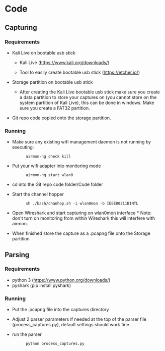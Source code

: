 # Code

## Capturing

### Requirements

* Kali Live on bootable usb stick

    * Kali Live (https://www.kali.org/downloads/)

    * Tool to easily create bootable usb stick (https://etcher.io/)

* Storage partition on bootable usb stick

    * After creating the Kali Live bootable usb stick make sure you create a data partition to store your captures on (you cannot store on the system partition of Kali Live), this can be done in windows. Make sure you create a FAT32 partition.

* Git repo code copied onto the storage partition.

### Running

* Make sure any existing wifi management daemon is not running by executing:

          	airmon-ng check kill

* Put your wifi adapter into monitoring mode

          	airmon-ng start wlan0

* cd into the Git repo code folder/Code folder

* Start the channel hopper

          	sh ./bash/chanhop.sh -i wlan0mon -b IEEE80211BINTL

* Open Wireshark and start capturing on wlan0mon interface \* Note: don't turn on monitoring from within Wireshark this will interfere with airmon.

* When finished store the capture as a .pcapng file onto the Storage partition

## Parsing

### Requirements

* python 3 (https://www.python.org/downloads/)
* pyshark (pip install pyshark)

### Running

* Put the .pcapng file into the captures directory

* Adjust 2 parser parameters if needed at the top of the parser file (process_captures.py), default settings should work fine.

* run the parser

          	python process_captures.py
